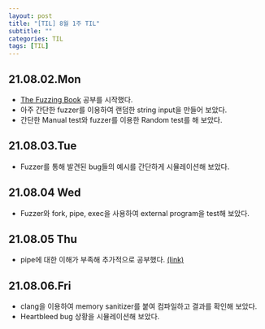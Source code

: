 ```yaml
---
layout: post
title: "[TIL] 8월 1주 TIL"
subtitle: ""
categories: TIL
tags: [TIL]
---
```


## 21.08.02.Mon
- [The Fuzzing Book](https://www.fuzzingbook.org/html/Intro_Testing.html) 공부를 시작했다.
- 아주 간단한 fuzzer를 이용하여 랜덤한 string input을 만들어 보았다.
- 간단한 Manual test와 fuzzer를 이용한 Random test를 해 보았다.

## 21.08.03.Tue
- Fuzzer를 통해 발견된 bug들의 예시를 간단하게 시뮬레이션해 보았다.

## 21.08.04 Wed
- Fuzzer와 fork, pipe, exec을 사용하여 external program을 test해 보았다.

## 21.08.05 Thu
- pipe에 대한 이해가 부족해 추가적으로 공부했다. [(link)](http://csit.udc.edu/~byu/COSC4740-01/Lecture6add1.pdf)

## 21.08.06.Fri
- clang을 이용하여 memory sanitizer를 붙여 컴파일하고 결과를 확인해 보았다.
- Heartbleed bug 상황을 시뮬레이션해 보았다.

